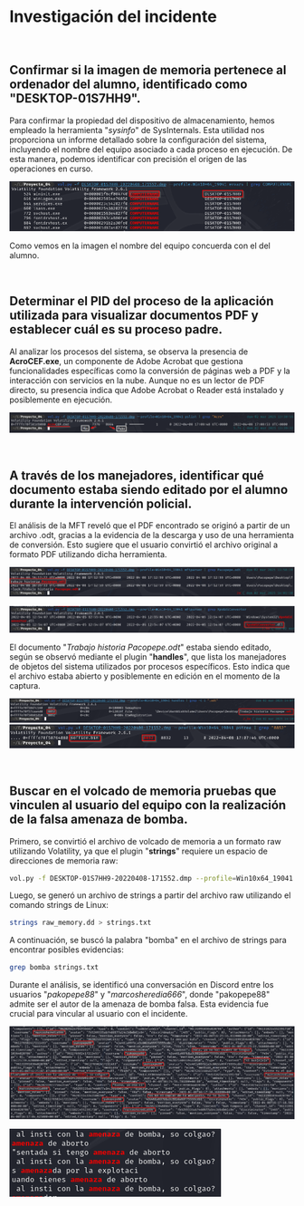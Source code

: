 # Investigación del incidente

<br>

## Confirmar si la imagen de memoria pertenece al ordenador del alumno, identificado como "DESKTOP-01S7HH9".

Para confirmar la propiedad del dispositivo de almacenamiento, hemos empleado la herramienta "*sysinfo*" de SysInternals. Esta utilidad nos proporciona un informe detallado sobre la configuración del sistema, incluyendo el nombre del equipo asociado a cada proceso en ejecución. De esta manera, podemos identificar con precisión el origen de las operaciones en curso.

![Imagen 1](img/1.png)

Como vemos en la imagen el nombre del equipo concuerda con el del alumno.

<br>

## Determinar el PID del proceso de la aplicación utilizada para visualizar documentos PDF y establecer cuál es su proceso padre.

Al analizar los procesos del sistema, se observa la presencia de **AcroCEF.exe**, un componente de Adobe Acrobat que gestiona funcionalidades específicas como la conversión de páginas web a PDF y la interacción con servicios en la nube. Aunque no es un lector de PDF directo, su presencia indica que Adobe Acrobat o Reader está instalado y posiblemente en ejecución.

![Imagen 2](img/2.png)

<br>

## A través de los manejadores, identificar qué documento estaba siendo editado por el alumno durante la intervención policial.

El análisis de la MFT reveló que el PDF encontrado se originó a partir de un archivo .odt, gracias a la evidencia de la descarga y uso de una herramienta de conversión. Esto sugiere que el usuario convirtió el archivo original a formato PDF utilizando dicha herramienta.

![Imagen 3](img/3.png)

![Imagen 4](img/4.png)

El documento "*Trabajo historia Pacopepe.odt*" estaba siendo editado, según se observó mediante el plugin "**handles**", que lista los manejadores de objetos del sistema utilizados por procesos específicos. Esto indica que el archivo estaba abierto y posiblemente en edición en el momento de la captura.

![Imagen 5](img/5.png)  
![Imagen 6](img/6.png)

<br/>

## Buscar en el volcado de memoria pruebas que vinculen al usuario del equipo con la realización de la falsa amenaza de bomba.

Primero, se convirtió el archivo de volcado de memoria a un formato raw utilizando Volatility, ya que el plugin "**strings**" requiere un espacio de direcciones de memoria raw:

```bash
vol.py -f DESKTOP-01S7HH9-20220408-171552.dmp --profile=Win10x64_19041 imagecopy -O raw_memory.dd
```

Luego, se generó un archivo de strings a partir del archivo raw utilizando el comando strings de Linux:

```bash
strings raw_memory.dd > strings.txt
```

A continuación, se buscó la palabra "bomba" en el archivo de strings para encontrar posibles evidencias:

```bash
grep bomba strings.txt
```

Durante el análisis, se identificó una conversación en Discord entre los usuarios "*pakopepe88*" y "*marcosheredia666*", donde "pakopepe88" admite ser el autor de la amenaza de bomba falsa. Esta evidencia fue crucial para vincular al usuario con el incidente.

![Imagen 7](img/7.png)

![Imagen 8](img/8.png)